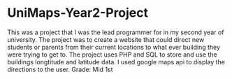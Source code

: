 # UniMaps-Year2-Project
This was a project that I was the lead programmer for in my second year of university.
The project was to create a website that could direct new students or parents from their current locations to what ever building they were trying to get to.
The project uses PHP and SQL to store and use the buildings longtitude and latitude data. 
I used google maps api to display the directions to the user.
Grade: Mid 1st
